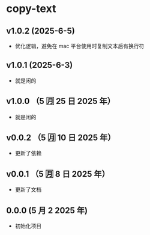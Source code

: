 # copy-text

## v1.0.2 (2025-6-5)

- 优化逻辑，避免在 mac 平台使用时复制文本后有换行符

## v1.0.1 (2025-6-3)

- 就是闲的

## v1.0.0 （5 🈷️ 25 日 2025 年）

- 就是闲的

## v0.0.2 （5 🈷️ 10 日 2025 年）

- 更新了依赖

## v0.0.1 （5 🈷️ 8 日 2025 年）

- 更新了文档

## 0.0.0 (5 月 2 2025 年)

- 初始化项目
